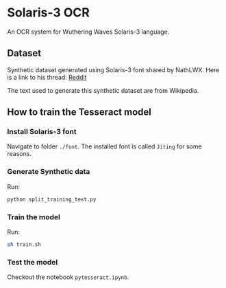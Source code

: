 # Solaris-3 OCR
An OCR system for Wuthering Waves Solaris-3 language.

## Dataset
Synthetic dataset generated using Solaris-3 font shared by NathLWX.
Here is a link to his thread: [Reddit](https://www.reddit.com/r/WutheringWaves/comments/1fj6vgk/the_font_files_for_wuwas_fictional_scriptalphabet/?utm_source=share&utm_medium=web3x&utm_name=web3xcss&utm_term=1&utm_content=share_button)

The text used to generate this synthetic dataset are from Wikipedia.

## How to train the Tesseract model

### Install Solaris-3 font
Navigate to folder `./font`.
The installed font is called `Jiting` for some reasons.

### Generate Synthetic data
Run:
```bash
python split_training_text.py
```

### Train the model
Run:
```bash
sh train.sh
```

### Test the model
Checkout the notebook `pytesseract.ipynb`.
